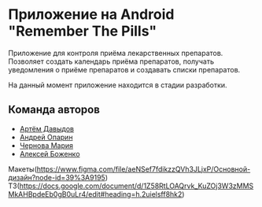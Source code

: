 # Приложение на Android "Remember The Pills"

Приложение для контроля приёма лекарственных препаратов.
Позволяет создать календарь приёма препаратов, получать уведомления о приёме препаратов и создавать списки препаратов.

На данный момент приложение находится в стадии разработки.

## Команда авторов

- [Артём Давыдов](https://github.com/x73495)
- [Андрей Опарин](https://github.com/airdron)
- [Чернова Мария](https://github.com/Mashhch)
- [Алексей Боженко](https://github.com/Entuazism)


Макеты(https://www.figma.com/file/aeNSef7fdikzzQVh3JLjxP/Основной-дизайн?node-id=39%3A9195)
ТЗ(https://docs.google.com/document/d/1Z58RtLOAQrvk_KuZOj3W3zMMSMkAHBpdeEb0gB0uLr4/edit#heading=h.2uielsff8hk2)
